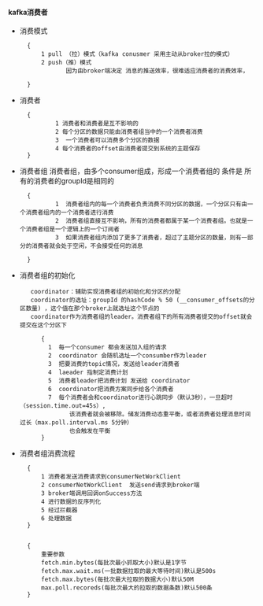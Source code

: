 

#### kafka消费者
- 消费模式
        
        {
            1 pull （拉）模式（kafka conusmer 采用主动从broker拉的模式）     
            2 push（推）模式
                   因为由broker端决定 消息的推送效率，很难适应消费者的消费效率，
        
        }

- 消费者
        
        {
                1 消费者和消费者是互不影响的
                2 每个分区的数据只能由消费者组当中的一个消费者消费
                3  一个消费者可以消费多个分区的数据
                4 每个消费者的offset由消费者提交到系统的主题保存
        }                   
        
        
- 消费者组
     消费者组，由多个consumer组成，形成一个消费者组的  条件是 所有的消费者的groupId是相同的
        
        {
                1  消费者组内的每一个消费者负责消费不同分区的数据，一个分区只有由一个消费者组内的一个消费者进行消费
                2  消费者组直接互不影响，所有的消费者都属于某一个消费者组。也就是一个消费者组是一个逻辑上的一个订阅者
                3  如果消费者组内添加了更多了消费者，超过了主题分区的数量，则有一部分的消费者就会处于空闲，不会接受任何的消息
                
        }
        
        
- 消费者组的初始化
        
         coordinator：辅助实现消费者组的初始化和分区的分配
         coordinator的选址：groupId 的hashCode % 50 (__consumer_offsets的分区数量) ，这个值在那个broker上就选址这个节点的
         coordinator作为消费者组的leader。消费者组下的所有消费者提交的offset就会提交在这个分区下  
        
            {
              1  每一个consumer 都会发送加入组的请求
              2  coordinator 会随机选址一个consumber作为leader
              3  把要消费的topic情况，发送给leader消费者
              4  laeader 指制定消费计划
              5  消费者leader把消费计划 发送给 coordinator
              6  coordinator把消费方案同步给各个消费者
              7  每个消费者会和coordinator进行心跳同步（默认3秒），一旦超时（session.time.out=45s）,
                    该消费者就会被移除。储发消费动态重平衡，或者消费者处理消息时间 过长（max.poll.interval.ms 5分钟）
                    也会触发在平衡
            }
            
- 消费者组消费流程
        
        {
            1 消费者发送消费请求到consumerNetWorkClient 
            2 consumerNetWorkClient  发送send请求到broker端
            3 broker端调用回调onSuccess方法
            4 进行数据的反序列化
            5 经过拦截器
            6 处理数据 
        }
    
        
        {
            重要参数
            fetch.min.bytes(每批次最小抓取大小)默认是1字节
            fetch.max.wait.ms(一批数据拉取的最大等待时间)默认是500s
            fetch.max.bytes(每批次最大拉取的数据大小)默认50M
            max.poll.recoreds(每批次最大的拉取的数据条数)默认500条
        }